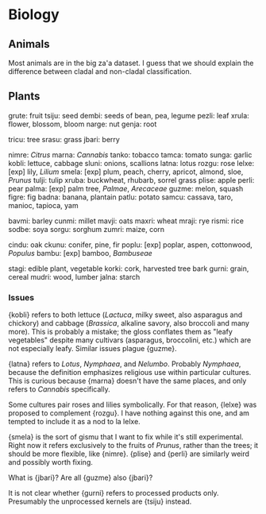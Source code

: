 # Biology

## Animals

Most animals are in the big za'a dataset. I guess that we should explain the difference between cladal and non-cladal classification.

## Plants

grute: fruit
tsiju: seed
dembi: seeds of bean, pea, legume
pezli: leaf
xrula: flower, blossom, bloom
narge: nut
genja: root

tricu: tree
srasu: grass
jbari: berry

nimre: *Citrus*
marna: *Cannabis*
tanko: tobacco
tamca: tomato
sunga: garlic
kobli: lettuce, cabbage
sluni: onions, scallions
latna: lotus
rozgu: rose
lelxe: [exp] lily, *Lilium*
smela: [exp] plum, peach, cherry, apricot, almond, sloe, *Prunus*
tulji: tulip
xruba: buckwheat, rhubarb, sorrel grass
plise: apple
perli: pear
palma: [exp] palm tree, *Palmae*, *Arecaceae*
guzme: melon, squash
figre: fig
badna: banana, plantain
patlu: potato
samcu: cassava, taro, manioc, tapioca, yam

bavmi: barley
cunmi: millet
mavji: oats
maxri: wheat
mraji: rye
rismi: rice
sodbe: soya
sorgu: sorghum
zumri: maize, corn

cindu: oak
ckunu: conifer, pine, fir
poplu: [exp] poplar, aspen, cottonwood, *Populus*
bambu: [exp] bamboo, *Bambuseae*

stagi: edible plant, vegetable
korki: cork, harvested tree bark
gurni: grain, cereal
mudri: wood, lumber
jalna: starch

### Issues

{kobli} refers to both lettuce (*Lactuca*, milky sweet, also asparagus and
chickory) and cabbage (*Brassica*, alkaline savory, also broccoli and many
more). This is probably a mistake; the gloss conflates them as "leafy
vegetables" despite many cultivars (asparagus, broccolini, etc.) which are not
especially leafy. Similar issues plague {guzme}.

{latna} refers to *Lotus*, *Nymphaea*, and *Nelumbo*. Probably *Nymphaea*,
because the definition emphasizes religious use within particular cultures.
This is curious because {marna} doesn't have the same places, and only refers
to *Cannabis* specifically.

Some cultures pair roses and lilies symbolically. For that reason, {lelxe} was
proposed to complement {rozgu}. I have nothing against this one, and am tempted
to include it as a nod to la lelxe.

{smela} is the sort of gismu that I want to fix while it's still experimental.
Right now it refers exclusively to the fruits of *Prunus*, rather than the
trees; it should be more flexible, like {nimre}. {plise} and {perli} are
similarly weird and possibly worth fixing.

What is {jbari}? Are all {guzme} also {jbari}?

It is not clear whether {gurni} refers to processed products only. Presumably
the unprocessed kernels are {tsiju} instead.
